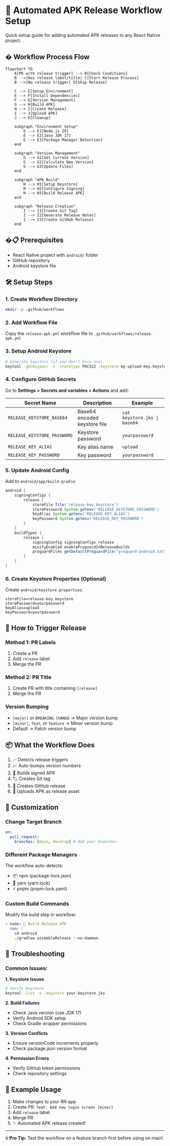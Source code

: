 # 🚀 Automated APK Release Workflow Setup

Quick setup guide for adding automated APK releases to any React Native project.

## � Workflow Process Flow

```mermaid
flowchart TD
    A[PR with release trigger] --> B{Check Conditions}
    B -->|Has release label/title| C[Start Release Process]
    B -->|No release trigger| D[Skip Release]

    C --> E[Setup Environment]
    E --> F[Install Dependencies]
    F --> G[Version Management]
    G --> H[Build APK]
    H --> I[Create Release]
    I --> J[Upload APK]
    J --> K[Cleanup]

    subgraph "Environment Setup"
        E --> E1[Node.js 20]
        E --> E2[Java JDK 17]
        E --> E3[Package Manager Detection]
    end

    subgraph "Version Management"
        G --> G1[Get Current Version]
        G --> G2[Calculate New Version]
        G --> G3[Update Files]
    end

    subgraph "APK Build"
        H --> H1[Setup Keystore]
        H --> H2[Configure Signing]
        H --> H3[Build Release APK]
    end

    subgraph "Release Creation"
        I --> I1[Create Git Tag]
        I --> I2[Generate Release Notes]
        I --> I3[Create GitHub Release]
    end
```

## �📋 Prerequisites

- React Native project with `android/` folder
- GitHub repository
- Android keystore file

## 🛠️ Setup Steps

### 1. Create Workflow Directory

```bash
mkdir -p .github/workflows
```

### 2. Add Workflow File

Copy the `release-apk.yml` workflow file to `.github/workflows/release-apk.yml`

### 3. Setup Android Keystore

```bash
# Generate keystore (if you don't have one)
keytool -genkeypair -v -storetype PKCS12 -keystore my-upload-key.keystore -alias my-key-alias -keyalg RSA -keysize 2048 -validity 10000
```

### 4. Configure GitHub Secrets

Go to **Settings > Secrets and variables > Actions** and add:

| Secret Name                 | Description                  | Example                      |
| --------------------------- | ---------------------------- | ---------------------------- |
| `RELEASE_KEYSTORE_BASE64`   | Base64 encoded keystore file | `cat keystore.jks \| base64` |
| `RELEASE_KEYSTORE_PASSWORD` | Keystore password            | `yourpassword`               |
| `RELEASE_KEY_ALIAS`         | Key alias name               | `upload`                     |
| `RELEASE_KEY_PASSWORD`      | Key password                 | `yourpassword`               |

### 5. Update Android Config

Add to `android/app/build.gradle`:

```gradle
android {
    signingConfigs {
        release {
            storeFile file('release-key.keystore')
            storePassword System.getenv('RELEASE_KEYSTORE_PASSWORD')
            keyAlias System.getenv('RELEASE_KEY_ALIAS')
            keyPassword System.getenv('RELEASE_KEY_PASSWORD')
        }
    }
    buildTypes {
        release {
            signingConfig signingConfigs.release
            minifyEnabled enableProguardInReleaseBuilds
            proguardFiles getDefaultProguardFile("proguard-android.txt"), "proguard-rules.pro"
        }
    }
}
```

### 6. Create Keystore Properties (Optional)

Create `android/keystore.properties`:

```properties
storeFile=release-key.keystore
storePassword=yourpassword
keyAlias=upload
keyPassword=yourpassword
```

## 🎯 How to Trigger Release

### Method 1: PR Labels

1. Create a PR
2. Add `release` label
3. Merge the PR

### Method 2: PR Title

1. Create PR with title containing `[release]`
2. Merge the PR

### Version Bumping

- `[major]` or `BREAKING CHANGE` → Major version bump
- `[minor]`, `feat`, or `feature` → Minor version bump
- Default → Patch version bump

## 📦 What the Workflow Does

1. ✅ Detects release triggers
2. 📈 Auto-bumps version numbers
3. 🔨 Builds signed APK
4. 🏷️ Creates Git tag
5. 🎉 Creates GitHub release
6. 📱 Uploads APK as release asset

## 🔧 Customization

### Change Target Branch

```yaml
on:
  pull_request:
    branches: [main, develop] # Add your branches
```

### Different Package Managers

The workflow auto-detects:

- 📦 npm (package-lock.json)
- 🧶 yarn (yarn.lock)
- ⚡ pnpm (pnpm-lock.yaml)

### Custom Build Commands

Modify the build step in workflow:

```yaml
- name: 🔨 Build Release APK
  run: |
    cd android
    ./gradlew assembleRelease --no-daemon
```

## 🚨 Troubleshooting

### Common Issues:

**1. Keystore Issues**

```bash
# Verify keystore
keytool -list -v -keystore your-keystore.jks
```

**2. Build Failures**

- Check Java version (use JDK 17)
- Verify Android SDK setup
- Check Gradle wrapper permissions

**3. Version Conflicts**

- Ensure versionCode increments properly
- Check package.json version format

**4. Permission Errors**

- Verify GitHub token permissions
- Check repository settings

## 📱 Example Usage

1. Make changes to your RN app
2. Create PR: `feat: Add new login screen [minor]`
3. Add `release` label
4. Merge PR
5. ✨ Automated APK release created!

---

**💡 Pro Tip:** Test the workflow on a feature branch first before using on main!
